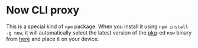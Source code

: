 # Now CLI proxy

This is a special kind of `npm` package. When you install it using `npm install -g now`, it will automatically select the latest version of the [pkg](https://github.com/zeit/pkg)-ed `now` binary from [here](https://github.com/zeit/now-cli/releases) and place it on your device. 
